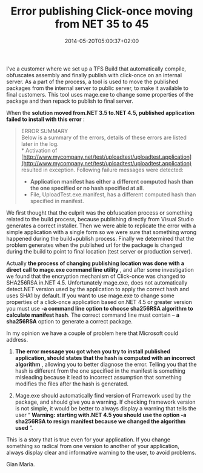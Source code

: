 ﻿---
title: "Error publishing Click-once moving from NET 35 to 45"
description: ""
date: 2014-05-20T05:00:37+02:00
draft: false
tags: [ClickOnce]
categories: [NET framework]
---
I’ve a customer where we set up a TFS Build that automatically compile, obfuscates assembly and finally publish with click-once on an internal server. As a part of the process, a tool is used to move the published packages from the internal server to public server, to make it available to final customers. This tool uses mage.exe to change some properties of the package and then repack to publish to final server.

When the  **solution moved from.NET 3.5 to.NET 4.5, published application failed to install with this error** :

> ERROR SUMMARY  
> Below is a summary of the errors, details of these errors are listed later in the log.  
> \* Activation of [http://www.mycompany.net/test/uploadtest/uploadtest.application](http://www.mycompany.net/test/uploadtest/uploadtest.application) resulted in exception. Following failure messages were detected:  
> +  **Application manifest has either a different computed hash than the one specified or no hash specified at all**.   
> + File, UploadTest.exe.manifest, has a different computed hash than specified in manifest.

We first thought that the culprit was the obfuscation process or something related to the build process, because publishing directly from Visual Studio generates a correct installer. Then we were able to replicate the error with a simple application with a single form so we were sure that something wrong happened during the build+publish process. Finally we determined that the problem generates when the published url for the package is changed during the build to point to final location (test server or production server).

Actually  **the process of changing publishing location was done with a direct call to mage.exe command line utility** , and after some investigation we found that the encryption mechanism of Click-once was changed to SHA256RSA in.NET 4.5. Unfortunately mage.exe, does not automatically detect.NET version used by the application to apply the correct hash and uses SHA1 by default. If you want to use mage.exe to change some properties of a click-once application based on.NET 4.5 or greater version you must use  **-a command line option to choose sha256RSA algorithm to calculate manifest hash**. The correct command line must contain – **a sha256RSA** option to generate a correct package.

In my opinion we have a couple of problem here that Microsoft could address.

1)  **The error message you got when you try to install published application, should states that the hash is computed with an incorrect algorithm** , allowing you to better diagnose the error. Telling you that the hash is different from the one specified in the manifest is something misleading because it lead to incorrect assumption that something modifies the files after the hash is generated.

2) Mage.exe should automatically find version of Framework used by the package, and should give you a warning. If checking framework version is not simple, it would be better to always display a warning that tells the user “ **Warning: starting with.NET 4.5 you should use the option -a sha256RSA to resign manifest because we changed the algorithm used** ”.

This is a story that is true even for your application. If you change something so radical from one version to another of your application, always display clear and informative warning to the user, to avoid problems.

Gian Maria.
